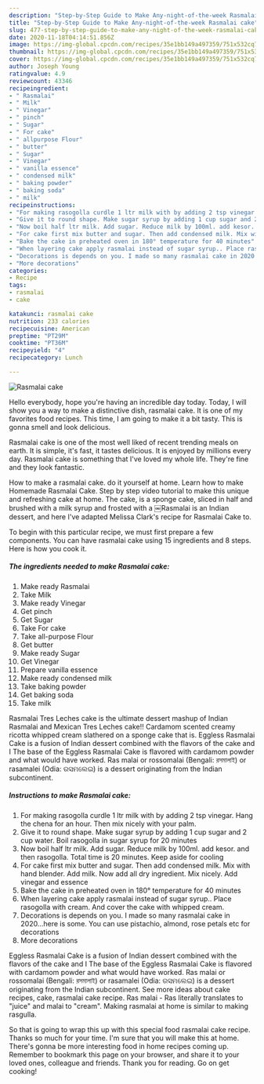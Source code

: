 ```yaml
---
description: "Step-by-Step Guide to Make Any-night-of-the-week Rasmalai cake"
title: "Step-by-Step Guide to Make Any-night-of-the-week Rasmalai cake"
slug: 477-step-by-step-guide-to-make-any-night-of-the-week-rasmalai-cake
date: 2020-11-18T04:14:51.856Z
image: https://img-global.cpcdn.com/recipes/35e1bb149a497359/751x532cq70/rasmalai-cake-recipe-main-photo.jpg
thumbnail: https://img-global.cpcdn.com/recipes/35e1bb149a497359/751x532cq70/rasmalai-cake-recipe-main-photo.jpg
cover: https://img-global.cpcdn.com/recipes/35e1bb149a497359/751x532cq70/rasmalai-cake-recipe-main-photo.jpg
author: Joseph Young
ratingvalue: 4.9
reviewcount: 43346
recipeingredient:
- " Rasmalai"
- " Milk"
- " Vinegar"
- " pinch"
- " Sugar"
- " For cake"
- " allpurpose Flour"
- " butter"
- " Sugar"
- " Vinegar"
- " vanilla essence"
- " condensed milk"
- " baking powder"
- " baking soda"
- " milk"
recipeinstructions:
- "For making rasogolla curdle 1 ltr milk with by adding 2 tsp vinegar. Hang the chena for an hour. Then mix nicely with your palm."
- "Give it to round shape. Make sugar syrup by adding 1 cup sugar and 2 cup water. Boil rasogolla in sugar syrup for 20 minutes"
- "Now boil half ltr milk. Add sugar. Reduce milk by 100ml. add kesor. and then rasogolla. Total time is 20 minutes. Keep aside for cooling"
- "For cake first mix butter and sugar. Then add condensed milk. Mix with hand blender. Add milk. Now add all dry ingredient. Mix nicely. Add vinegar and essence"
- "Bake the cake in preheated oven in 180° temperature for 40 minutes"
- "When layering cake apply rasmalai instead of sugar syrup.. Place rasogolla with cream. And cover the cake with whipped cream."
- "Decorations is depends on you. I made so many rasmalai cake in 2020...here is some. You can use pistachio, almond, rose petals etc for decorations"
- "More decorations"
categories:
- Recipe
tags:
- rasmalai
- cake

katakunci: rasmalai cake 
nutrition: 233 calories
recipecuisine: American
preptime: "PT29M"
cooktime: "PT36M"
recipeyield: "4"
recipecategory: Lunch

---
```



![Rasmalai cake](https://img-global.cpcdn.com/recipes/35e1bb149a497359/751x532cq70/rasmalai-cake-recipe-main-photo.jpg)

Hello everybody, hope you're having an incredible day today. Today, I will show you a way to make a distinctive dish, rasmalai cake. It is one of my favorites food recipes. This time, I am going to make it a bit tasty. This is gonna smell and look delicious.

Rasmalai cake is one of the most well liked of recent trending meals on earth. It is simple, it's fast, it tastes delicious. It is enjoyed by millions every day. Rasmalai cake is something that I've loved my whole life. They're fine and they look fantastic.

How to make a rasmalai cake. do it yourself at home. Learn how to make Homemade Rasmalai Cake. Step by step video tutorial to make this unique and refreshing cake at home. The cake, is a sponge cake, sliced in half and brushed with a milk syrup and frosted with a ￼Rasmalai is an Indian dessert, and here I&#39;ve adapted Melissa Clark&#39;s recipe for Rasmalai Cake to.


To begin with this particular recipe, we must first prepare a few components. You can have rasmalai cake using 15 ingredients and 8 steps. Here is how you cook it.

<!--inarticleads1-->

##### The ingredients needed to make Rasmalai cake:

1. Make ready  Rasmalai
1. Take  Milk
1. Make ready  Vinegar
1. Get  pinch
1. Get  Sugar
1. Take  For cake
1. Take  all-purpose Flour
1. Get  butter
1. Make ready  Sugar
1. Get  Vinegar
1. Prepare  vanilla essence
1. Make ready  condensed milk
1. Take  baking powder
1. Get  baking soda
1. Take  milk


Rasmalai Tres Leches cake is the ultimate dessert mashup of Indian Rasmalai and Mexican Tres Leches cake!! Cardamom scented creamy ricotta whipped cream slathered on a sponge cake that is. Eggless Rasmalai Cake is a fusion of Indian dessert combined with the flavors of the cake and I The base of the Eggless Rasmalai Cake is flavored with cardamom powder and what would have worked. Ras malai or rossomalai (Bengali: রসমালাই) or rasamalei (Odia: ରସମଲେଇ) is a dessert originating from the Indian subcontinent. 

<!--inarticleads2-->

##### Instructions to make Rasmalai cake:

1. For making rasogolla curdle 1 ltr milk with by adding 2 tsp vinegar. Hang the chena for an hour. Then mix nicely with your palm.
1. Give it to round shape. Make sugar syrup by adding 1 cup sugar and 2 cup water. Boil rasogolla in sugar syrup for 20 minutes
1. Now boil half ltr milk. Add sugar. Reduce milk by 100ml. add kesor. and then rasogolla. Total time is 20 minutes. Keep aside for cooling
1. For cake first mix butter and sugar. Then add condensed milk. Mix with hand blender. Add milk. Now add all dry ingredient. Mix nicely. Add vinegar and essence
1. Bake the cake in preheated oven in 180° temperature for 40 minutes
1. When layering cake apply rasmalai instead of sugar syrup.. Place rasogolla with cream. And cover the cake with whipped cream.
1. Decorations is depends on you. I made so many rasmalai cake in 2020...here is some. You can use pistachio, almond, rose petals etc for decorations
1. More decorations


Eggless Rasmalai Cake is a fusion of Indian dessert combined with the flavors of the cake and I The base of the Eggless Rasmalai Cake is flavored with cardamom powder and what would have worked. Ras malai or rossomalai (Bengali: রসমালাই) or rasamalei (Odia: ରସମଲେଇ) is a dessert originating from the Indian subcontinent. See more ideas about cake recipes, cake, rasmalai cake recipe. Ras malai - Ras literally translates to &#34;juice&#34; and malai to &#34;cream&#34;. Making rasmalai at home is similar to making rasgulla. 

So that is going to wrap this up with this special food rasmalai cake recipe. Thanks so much for your time. I'm sure that you will make this at home. There's gonna be more interesting food in home recipes coming up. Remember to bookmark this page on your browser, and share it to your loved ones, colleague and friends. Thank you for reading. Go on get cooking!
